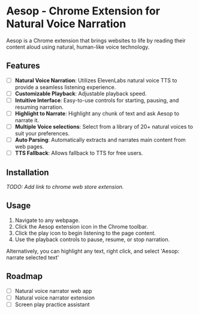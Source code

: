 # Aesop - Chrome Extension for Natural Voice Narration

Aesop is a Chrome extension that brings websites to life by reading their content aloud using natural, human-like voice technology. 

## Features

- [ ] **Natural Voice Narration**: Utilizes ElevenLabs natural voice TTS to provide a seamless listening experience.
- [ ] **Customizable Playback**: Adjustable playback speed.
- [ ] **Intuitive Interface**: Easy-to-use controls for starting, pausing, and resuming narration.
- [ ] **Highlight to Narrate**: Highlight any chunk of text and ask Aesop to narrate it.
- [ ] **Multiple Voice selections**: Select from a library of 20+ natural voices to suit your preferences.
- [ ] **Auto Parsing**: Automatically extracts and narrates main content from web pages.
- [ ] **TTS Fallback**: Allows fallback to TTS for free users.

## Installation

_TODO: Add link to chrome web store extension._

## Usage

1. Navigate to any webpage.
2. Click the Aesop extension icon in the Chrome toolbar.
3. Click the play icon to begin listening to the page content.
4. Use the playback controls to pause, resume, or stop narration.

Alternatively, you can highlight any text, right click, and select 'Aesop: narrate selected text'

## Roadmap

- [ ] Natural voice narrator web app
- [ ] Natural voice narrator extension
- [ ] Screen play practice assistant
